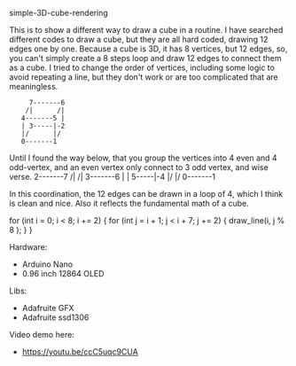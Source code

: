 simple-3D-cube-rendering

This is to show a different way to draw a cube in a routine. I have searched different codes to draw a cube, but they are all hard coded, drawing 12 edges one by one. Because a cube is 3D, it has 8 vertices, but 12 edges, so, you can't simply create a 8 steps loop and draw 12 edges to connect them as a cube. I tried to change the order of vertices, including some logic to avoid repeating a line, but they don't work or are too complicated that are meaningless.
```
     7-------6
    /|      /|
   4-------5 |
   | 3-----|-2
   |/      |/
   0-------1
```

Until I found the way below, that you group the vertices into 4 even and 4 odd-vertex, and an even vertex only connect to 3 odd vertex, and wise verse.
     2-------7
    /|      /|
   3-------6 |
   | 5-----|-4
   |/      |/
   0-------1

In this coordination, the 12 edges can be drawn in a loop of 4, which I think is clean and nice. Also it reflects the fundamental math of a cube.

for (int i = 0; i < 8; i += 2) {
    for (int j = i + 1; j < i + 7; j += 2) {
          draw_line(i, j % 8 ); 
    }
}
  

Hardware:
  - Arduino Nano
  - 0.96 inch 12864 OLED

Libs:
  - Adafruite GFX
  - Adafruite ssd1306

Video demo here:
  - https://youtu.be/ccC5uqc9CUA

